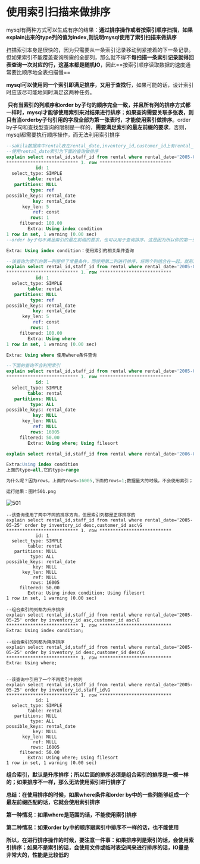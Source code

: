 # 使用索引扫描来做排序

​		mysql有两种方式可以生成有序的结果：**通过排序操作或者按索引顺序扫描**，**如果explain出来的type列的值为index,则说明mysql使用了索引扫描来做排序**

​		扫描索引本身是很快的，因为只需要从一条索引记录移动到紧接着的下一条记录。但如果索引不能覆盖查询所需的全部列，那么就不得不**每扫描一条索引记录就得回表查询一次对应的行，这基本都是随机IO**，因此==按索引顺序读取数据的速度通常要比顺序地全表扫描慢==

​		**mysql可以使用同一个索引即满足排序，又用于查找行**，如果可能的话，设计索引时应该尽可能地同时满足这两种任务。

​		**只有当索引的列顺序和order by子句的顺序完全一致，并且所有列的排序方式都一样时，mysql才能够使用索引来对结果进行排序**；**如果查询需要关联多张表，则只有当orderby子句引用的字段全部为第一张表时，才能使用索引做排序**。order by子句和查找型查询的限制是一样的，**需要满足索引的最左前缀的要求**，否则，mysql都需要执行顺序操作，而无法利用索引排序

```sql
--sakila数据库中rental表在rental_date,inventory_id,customer_id上有rental_date的索引
--使用rental_date索引为下面的查询做排序
explain select rental_id,staff_id from rental where rental_date='2005-05-25' order by inventory_id,customer_id\G
*************************** 1. row ***************************
           id: 1
  select_type: SIMPLE
        table: rental
   partitions: NULL
         type: ref
possible_keys: rental_date
          key: rental_date
      key_len: 5
          ref: const
         rows: 1
     filtered: 100.00
        Extra: Using index condition
1 row in set, 1 warning (0.00 sec)
--order by子句不满足索引的最左前缀的要求，也可以用于查询排序，这是因为所以你的第一列被指定为一个常数

Extra: Using index condition：使用索引的相关条件查询

--该查询为索引的第一列提供了常量条件，而使用第二列进行排序，将两个列组合在一起，就形成了索引的最左前缀
explain select rental_id,staff_id from rental where rental_date='2005-05-25' order by inventory_id desc\G
*************************** 1. row ***************************
           id: 1
  select_type: SIMPLE
        table: rental
   partitions: NULL
         type: ref
possible_keys: rental_date
          key: rental_date
      key_len: 5
          ref: const
         rows: 1
     filtered: 100.00
        Extra: Using where
1 row in set, 1 warning (0.00 sec)

Extra: Using where 使用where条件查询

--下面的查询不会利用索引
explain select rental_id,staff_id from rental where rental_date>'2005-05-25' order by rental_date,inventory_id\G
*************************** 1. row ***************************
           id: 1
  select_type: SIMPLE
        table: rental
   partitions: NULL
         type: ALL
possible_keys: rental_date
          key: NULL
      key_len: NULL
          ref: NULL
         rows: 16005
     filtered: 50.00
        Extra: Using where; Using filesort

explain select rental_id,staff_id from rental where rental_date>'2006-05-25' order by rental_date,inventory_id\G

Extra:Using index condition
上面的type=all,它的type=range

为什么呢？因为rows，上面的rows=16005,下面的rows=1;数据量大的时候，不会使用索引；

运行结果：图片501.png

```
![501](41ECA859B5E54A8FBFED28BC79D907C1)

```
--该查询使用了两中不同的排序方向，但是索引列都是正序排序的
explain select rental_id,staff_id from rental where rental_date='2005-05-25' order by inventory_id desc,customer_id asc\G
*************************** 1. row ***************************
           id: 1
  select_type: SIMPLE
        table: rental
   partitions: NULL
         type: ALL
possible_keys: rental_date
          key: NULL
      key_len: NULL
          ref: NULL
         rows: 16005
     filtered: 50.00
        Extra: Using index condition; Using filesort
1 row in set, 1 warning (0.00 sec)

--组合索引的列都为升序排序
explain select rental_id,staff_id from rental where rental_date='2005-05-25' order by inventory_id asc,customer_id asc\G
*************************** 1. row ***************************
Extra: Using index condition;

--组合索引的列都为降序排序
explain select rental_id,staff_id from rental where rental_date='2005-05-25' order by inventory_id desc,customer_id desc\G
*************************** 1. row ***************************
Extra: Using where;


--该查询中引用了一个不再索引中的列
explain select rental_id,staff_id from rental where rental_date>'2005-05-25' order by inventory_id,staff_id\G
*************************** 1. row ***************************
           id: 1
  select_type: SIMPLE
        table: rental
   partitions: NULL
         type: ALL
possible_keys: rental_date
          key: NULL
      key_len: NULL
          ref: NULL
         rows: 16005
     filtered: 50.00
        Extra: Using where; Using filesort
1 row in set, 1 warning (0.00 sec)

```

**组合索引，默认是升序排序；所以后面的排序必须是组合索引的排序是一模一样的；如果排序不一样，那么无法使用索引进行排序了**


**总结：在使用排序的时候，如果where条件和order by中的一些列能够组成一个最左前缀匹配的话，它就会使用索引排序**

**第一种情况：如果where是范围的话，不能使用索引排序**

**第二种情况：如果order by中的顺序跟索引中排序不一样的话，也不能使用**


**所以，在进行排序操作的时候，要注意一件事：如果排序列是索引的话，会使用索引排序；如果不是索引的话，会使用文件或临时表空间来进行排序的话，IO量是非常大的，性能是比较低的**



